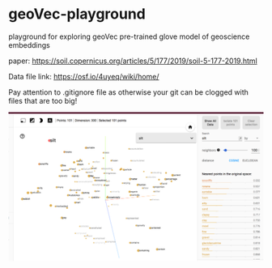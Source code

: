 # geoVec-playground
playground for exploring geoVec pre-trained glove model of geoscience embeddings

paper: https://soil.copernicus.org/articles/5/177/2019/soil-5-177-2019.html

Data file link: https://osf.io/4uyeq/wiki/home/

Pay attention to .gitignore file as otherwise your git can be clogged with files that are too big!

![Image of Silt in Embedding Projector](images/silt.png)

